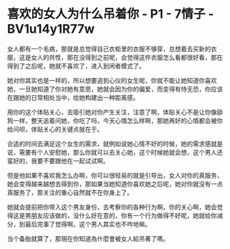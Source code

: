 # 喜欢的女人为什么吊着你 - P1 - 7情子 - BV1u14y1R77w

女人都有一个毛病，那就是总觉得自己衣柜里的衣服不够穿，总想着去买新的衣服，这是女人的共性，那在没得到之前呢，会觉得这件衣服怎么看都很好看，那在得到了之后呢，她就不喜欢了，进入到闲者模式了。

她对你其实也是一样的，所以想要追到心仪的女生呢，你就不能让她知道你喜欢她，一旦她知道了你对她有意思，她就会因为你的偏爱，而变得有恃无恐，你应该在跟她的日常相处当中，给她构建出一种距离感。

用你的这个体贴关心，去吸引她对你产生关注，注意了啊，体贴关心不是让你像舔狗一样，整天追着问她，你吃了吗，今天心情怎么样啊，那她再好的心情都会被你给问呗，体贴关心的关键点就在于。

合适的时间去满足这个女生的需求，就例如说她心情不好的时候，她的需求感就是说，需要有个人安慰她，那么你就可以去关心她，这个时候她就会想，这个男人还蛮好的，我要不要跟他在一起试试啊。

但是他如果不喜欢我怎么办啊，你可以很轻易的就是引导出，女人对你的真服务，她会变得越来越想去得到你，那如果当她知道你喜欢她之后呢，她对你就没有一点真服务了，那关注的重心自然就不在你身上了。

她就会提前把你带入这个男友身份，去考察你的各种行为啊，你的关心啊，她会觉得这是男朋友应该做的，没什么好在意的，你有一个行为做得不好呢，她就给你减分，到最后完事了觉得啊，这个男人其实也不咋地嘛。

当个备胎就算了，那現在你知道為什麼會被女人給吊著了嗎。